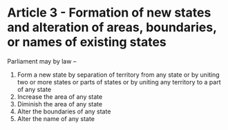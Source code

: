 # Article 3 - Formation of new states and alteration of areas, boundaries, or names of existing states

Parliament may by law –

1.	Form a new state by separation of territory from any state or by uniting two or more states or parts of states or by uniting any territory to a part of any state
2.	Increase the area of any state
3.	Diminish the area of any state
4.	Alter the boundaries of any state
5.	Alter the name of any state

